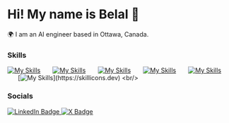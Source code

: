# Hi! My name is Belal 👋

🌍 I am an AI engineer based in Ottawa, Canada.
<br/>

### Skills

[![My Skills](https://skillicons.dev/icons?i=python,java,go,js,ts,mongodb,mysql,docker)](https://skillicons.dev) &nbsp;&nbsp;&nbsp;&nbsp;&nbsp; [![My Skills](https://skillicons.dev/icons?i=html,css)](https://skillicons.dev) &nbsp;&nbsp;&nbsp;&nbsp;&nbsp; [![My Skills](https://skillicons.dev/icons?i=react,next)](https://skillicons.dev) &nbsp;&nbsp;&nbsp;&nbsp;&nbsp; [![My Skills](https://skillicons.dev/icons?i=tailwind)](https://skillicons.dev) &nbsp;&nbsp;&nbsp;&nbsp;&nbsp; [![My Skills](https://skillicons.dev/icons?i=figma)](https://skillicons.dev) &nbsp;&nbsp;&nbsp;&nbsp;&nbsp; [![My Skills](https://skillicons.dev/icons?i=arduino,)](https://skillicons.dev)
<br/>

### Socials

<div id="badges">
  <a href="https://www.linkedin.com/in/belal4mo/">
    <img src="https://img.shields.io/badge/LinkedIn-blue?style=for-the-badge&logo=linkedin&logoColor=white" alt="LinkedIn Badge"/>
  </a>
  <a href="https://twitter.com/Belal4Mo">
    <img src="https://img.shields.io/badge/X-blue?style=for-the-badge&logo=X&logoColor=white" alt="X Badge"/>
  </a>
</div>


